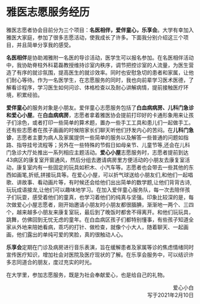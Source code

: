 # 雅医志愿服务经历

雅医志愿者协会目前分为三个项目：**名医相伴，爱伴童心，乐享会**。大学有幸加入雅医大家庭，参加了很多志愿活动，使我成长了许多。下面我分别介绍这三个项目，并且简单分享我的感受。

**名医相伴**是协助湘雅附一名医的导诊活动，医学生可以报名参加。在名医相伴活动中，我协助脊柱外科葛磊教授维持诊室内秩序，调节把控诊室的人流量，为医生营造了有序的就诊氛围，提高医生的就诊效率。同时也安慰急切的患者和家属，让他们耐心等待。作为一名医学生，在志愿服务的同时，我也向前辈学习医术医德，了解看诊程序，学习医生如何问诊、体格检查以及耐心讲解病情，提前接触医疗环境，积累经验。

**爱伴童心**的服务对象是小朋友。爱伴童心志愿服务包括了**白血病病房、儿科门急诊和爱心小屋**。在**白血病病房**，志愿者拿着雅医协会提前打印好的卡通形象用来让孩子们涂色，或者打印一些简单的算术题，置办一些手工工具和患儿们一起做手工。还有些志愿者在孩子画画的时候陪家长们聊天听他们抒发内心的苦闷。在**儿科门急诊**，志愿者主要为病人及家属提供一些简单的服务以及解答一些普通的问题如指路、指导挂号流程等；另外在一些特殊的节假日如母亲节、儿童节等,还会在儿科门急诊大厅处推出一系列相应主题活动。**爱心小屋**志愿服务时，志愿者提前到达43病区的康复室开窗通风，然后分组去邀请病房里方便活动的小朋友去康复室活动，康复室内有一些固定的玩具如积木、小汽车等。志愿者也会带去一些其他的东西如画笔,折纸,拼接玩具等。在爱心小屋，可以折气球送给小朋友们,和他们一起唱歌、讲故事、看动画片等，有时候还会给他们出出简单的数学题,让他们背背古诗,玩玩成语接龙,让他们可以趣味地学习。在加入爱伴童心服务队，每一次去陪伴孩子们玩耍，感受着他们的童真，也学习着他们的纯真与坚强。印象比较深的是，每次做爱心小屋志愿者，刚开始邀请小朋友时小朋友都很腼腆，渐渐地一两个、三四个，越来越多小朋友来康复室玩，最后到了晚饭时都舍不得离开。和他们玩玩具，跳舞，仿佛回到无忧无虑的童年。在白血病区孩子们都特别懂事，有些孩子知道全家从外地来陪她看病，乖巧的打针、做检查，就像个小大人，随着聊天、一起画画，他们露出的单纯可爱的笑脸，真的很触动人心。

**乐享会**定期在门诊及病房进行音乐表演，旨在缓解患者及家属等诊的焦虑情绪同时宣传医疗知识，增加社会对医院及医疗现状的了解。在乐享会服务中，可以结识许多志同道合的朋友，度过充实的时光。

在大学里，参加志愿服务，既是为社会奉献爱心，也是给自己的礼物。

<p align="right">爱心小白<br/>写于2021年2月10日</p>